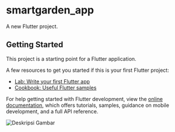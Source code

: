 # smartgarden_app

A new Flutter project.

## Getting Started

This project is a starting point for a Flutter application.

A few resources to get you started if this is your first Flutter project:

- [Lab: Write your first Flutter app](https://docs.flutter.dev/get-started/codelab)
- [Cookbook: Useful Flutter samples](https://docs.flutter.dev/cookbook)

For help getting started with Flutter development, view the
[online documentation](https://docs.flutter.dev/), which offers tutorials,
samples, guidance on mobile development, and a full API reference.

![Deskripsi Gambar](https://drive.google.com/file/d/1C_5gvIJc847z9J7kWm-ZOUxIVCpCr7Ua/view)
